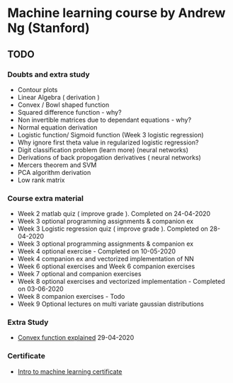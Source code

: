 # Machine learning course by Andrew Ng (Stanford)

## TODO

### Doubts and extra study

- Contour plots
- Linear Algebra ( derivation )
- Convex / Bowl shaped function
- Squared difference function - why?
- Non invertible matrices due to dependant equations - why?
- Normal equation derivation
- Logistic function/ Sigmoid function (Week 3 logistic regression)
- Why ignore first theta value in regularized logistic regression?
- Digit classification problem (learn more) (neural networks)
- Derivations of back propogation derivatives ( neural networks)
- Mercers theorem and SVM
- PCA algorithm derivation
- Low rank matrix 

### Course extra material

- Week 2 matlab quiz ( improve grade ). Completed on 24-04-2020
- Week 3 optional programming assignments & companion ex
- Week 3 Logistic regression quiz ( improve grade ). Completed on 28-04-2020
- Week 3 optional programming assignments & companion ex
- Week 4 optional exercise - Completed on 10-05-2020
- Week 4 companion ex and vectorized implementation of NN
- Week 6 optional exercises and Week 6 companion exercises
- Week 7 optional and companion exercises
- Week 8 optional exercises and vectorized implementation - Completed on 03-06-2020
- Week 8 companion exercises - Todo
- Week 9 Optional lectures on multi variate gaussian distributions

### Extra Study

- [Convex function explained](https://www.youtube.com/watch?v=Sre_s1dFQmE) 29-04-2020


### Certificate
- [Intro to machine learning certificate](../certificates/Coursera-Intro-To-ML.pdf)